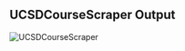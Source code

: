 ## UCSDCourseScraper Output
![UCSDCourseScraper](https://github.com/tkiyohar/Currated-Resume-Gallery/blob/main/Coding%20Projects/UCSDCoursesScraper/Images/UCSDCourseScraper_Image.png)
